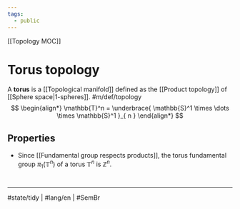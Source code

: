```yaml
---
tags:
  - public
---
```

[[Topology MOC]]
# Torus topology

A **torus** is a [[Topological manifold]] defined as the [[Product topology]] of [[Sphere space|1-spheres]]. #m/def/topology 
$$
\begin{align*}
\mathbb{T}^n = \underbrace{ \mathbb{S}^1 \times \dots \times \mathbb{S}^1 }_{ n }
\end{align*}
$$

## Properties

- Since [[Fundamental group respects products]], the torus fundamental group $\pi_{1}(\mathbb{T}^n)$ of a torus $\mathbb{T}^n$ is $\mathbb{Z}^n$.

#
---
#state/tidy | #lang/en | #SemBr
